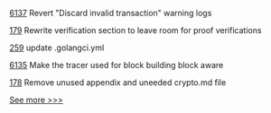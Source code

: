 
[6137](https://github.com/hyperledger/besu/pull/6137) Revert "Discard invalid transaction" warning logs

[179](https://github.com/hyperledger/anoncreds-spec/pull/179) Rewrite verification section to leave room for proof verifications

[259](https://github.com/hyperledger-labs/minbft/pull/259) update .golangci.yml

[6135](https://github.com/hyperledger/besu/pull/6135) Make the tracer used for block building block aware

[178](https://github.com/hyperledger/anoncreds-spec/pull/178) Remove unused appendix and uneeded crypto.md file


[See more >>>](https://start-here.hyperledger.org/pull-requests)
